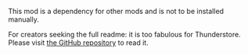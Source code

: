 This mod is a dependency for other mods and is not to be installed manually.

For creators seeking the full readme: it is too fabulous for Thunderstore. Please visit [the GitHub repository](https://github.com/H3VR-Modding/Stratum) to read it.

